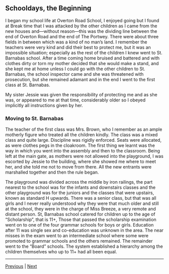 ## Schooldays, the Beginning

I began my school life at Overton Road School, I enjoyed going but I found at Break time that I was attacked by the other children as I came from the new houses and—without reason—this was the dividing line between the end of Overton Road and the end of The Portwey. There were about three fields in between which was a kind of no man’s land. I remember the teachers were very kind and did their best to protect me, but it was an impossible situation; especially as the rest of the children I knew went to St. Barnabas school. After a time coming home bruised and battered and with clothes dirty or torn my mother decided that she would make a stand, and she kept me at home unless I could go with the other children to St. Barnabas, the school inspector came and she was threatened with prosecution, but she remained adamant and in the end I went to the first class at St. Barnabas.

My sister Jessie was given the responsibility of protecting me and as she was, or appeared to me at that time, considerably older so I obeyed implicitly all instructions given by her.

### Moving to St. Barnabas

The teacher of the first class was Mrs. Brown, who I remember as an ample motherly figure who treated all the children kindly. The class was a mixed class and quite large. Discipline was rigidly enforced. Seats were allocated, as were clothes pegs in the cloakroom. The first thing we learnt was the way in which you went into the assembly and then to the classroom. Being left at the main gate, as mothers were not allowed into the playground, I was escorted by Jessie to the building, where she showed me where to meet her, and she told me not to move from there. All the new entrants were marshalled together and then the rule began.

The playground was divided across the middle by iron railings, the part nearest to the school was for the infants and downstairs classes and the other playground was for the juniors and the classes that were upstairs, known as standard H upwards. There was a senior class, but that was all girls and I never really understood why they were that much older and still at the school, they were in the charge of Miss Breeze, a very remote and distant person. St, Barnabas school catered for children up to the age of “Scholarship”, that is 11+, Those that passed the scholarship examination went on to one of the four grammar schools for boys or girls. Education after 11 was single sex and co-education was unknown in the area. The near misses in the exam went to an intermediate school where some were promoted to grammar schools and the others remained. The remainder went to the “Board” schools. The system established a hierarchy among the children themselves who up to 11+ had all been equal.

---

<a href="../02-the-portwey/WAE-13.html">Previous</a> | <a href="./WAE-15.html">Next</a>
